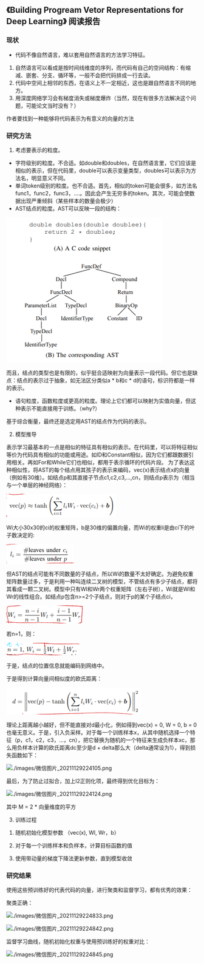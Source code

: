 ## 《Building Progream Vetor Representations for Deep Learning》 阅读报告

### 现状

* 代码不像自然语言，难以套用自然语言的方法学习特征。
1. 自然语言可以看成是按时间线维度的序列，而代码有自己的空间结构：有缩减、嵌套、分支、循环等，一般不会把代码排成一行去读。
2. 代码中空间上相邻的东西，在语义上不一定相近，这也是跟自然语言不同的地方。
3. 用深度网络学习会有梯度消失或梯度爆炸（当然，现在有很多方法解决这个问题，可能论文当时没有？）

作者要找到一种能够将代码表示为有意义的向量的方法

### 研究方法

1. 考虑要表示的粒度。

* 字符级别的粒度。不合适。如double和doubles，在自然语言里，它们应该是相似的表示，但在代码里，double可以表示变量类型，doubles可以表示为方法名，明显意义不同。
* 单词token级别的粒度。也不合适。首先，相似的token可能会很多，如方法名func1，func2，func3，....。因此会产生无穷多的token。其次，可能会使数据出现严重倾斜（某些样本的数量会极少）
* AST结点的粒度。AST可以反映一段的结构：

![./images/微信图片_20211129214627.png](./images/微信图片_20211129214627.png)

而且，结点的类型也是有限的，似乎挺合适映射为向量表示一段代码。但它也是缺点：结点的表示过于抽象，如无法区分类似a * b和c * d的语句，标识符都是一样的表示。

* 语句粒度，函数粒度或更高的粒度。理论上它们都可以映射为实值向量，但这种表示不能直接用于训练。（why?）

基于综合衡量，最终还是选定用AST的结点作为代码的表示。

2. 模型推导

表示学习最基本的一点是相似的特征具有相似的表示。在代码里，可以将特征相似等价为代码具有相似的功能或用途。如ID和Constant相似，因为它们都跟数据引用相关。再如For和While它们也相似，都用于表示循环的代码片段。
为了表达这种相似性，将AST的每个结点用其孩子的表示来编码，vec(x)表示结点x的向量（例如有30维）。如结点p和其直接子节点c1,c2,c3,...,cn，则结点p表示为（相当与一个单层的神经网络）：

![./images/微信图片_20211129220230.png](./images/微信图片_20211129220230.png)


Wi大小30x30的ci的权重矩阵，b是30维的偏置向量，而Wi的权重li是由ci下的叶子数决定的:


![./images/微信图片_20211129220234.png](./images/微信图片_20211129220234.png)

但AST的结点可能有不同数量的子结点，所以Wi的数量不太好确定。为避免权重矩阵数量过多，于是利用一种叫连续二叉树的模型，不管结点有多少子结点，都将其看成一颗二叉树。模型中只有Wl和Wr两个权重矩阵（左右子树），Wi就是Wl和Wr的线性组合。如结点p包含n>=2个子结点，则对于p的某个子结点ci，

![./images/微信图片_20211129220237.png](./images/微信图片_20211129220237.png)

若n=1，则：

![./images/微信图片_20211129220240.png](./images/微信图片_20211129220240.png)

于是，结点的位置信息就能编码到网络中。

于是得到计算向量间相似度的欧氏距离：

![./images/微信图片_20211129222556.png](./images/微信图片_20211129222556.png)

理论上距离越小越好，但不能直接对d最小化，例如得到vec(x) = 0, W = 0, b = 0也毫无意义。于是，引入负采样。对于每一个训练样本x，从其中随机选择一个特征（p，c1，c2，c3，...，cn），把它替换为随机的一个特征来生成负样本xc，那么用负样本计算的欧氏距离dc至少是d + delta那么大（delta通常设为1），得到损失函数如下：

![./images/微信图片_20211129224105.png](!./images/微信图片_20211129224105.png)

最后，为了防止过拟合，加上l2正则化项，最终得到优化目标为：

![./images/微信图片_20211129224124.png](!./images/微信图片_20211129224124.png)

其中 M = 2 * 向量维度的平方

3. 训练过程

1) 随机初始化模型参数 （vec(x), Wl, Wr，b）

2) 对于每一个训练样本和负样本，计算目标函数的值

3) 使用带动量的梯度下降法更新参数，直到模型收敛

### 研究结果

使用这些预训练好的代表代码的向量，进行聚类和监督学习，都有优秀的效果：

聚类正确：

![./images/微信图片_20211129224833.png](!./images/微信图片_20211129224833.png)

![./images/微信图片_20211129224842.png](!./images/微信图片_20211129224842.png)


监督学习曲线，随机初始化权重与使用预训练好的权重对比：

![./images/微信图片_20211129224845.png](!./images/微信图片_20211129224845.png)


